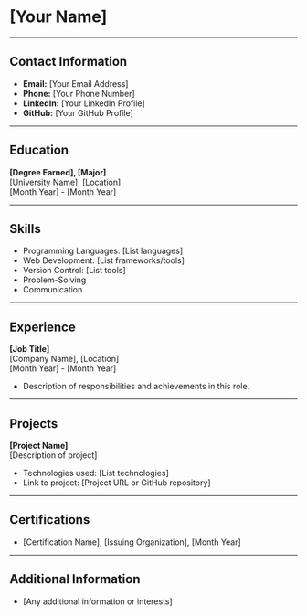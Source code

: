 # [Your Name]

---

## Contact Information

- **Email:** [Your Email Address]
- **Phone:** [Your Phone Number]
- **LinkedIn:** [Your LinkedIn Profile]
- **GitHub:** [Your GitHub Profile]

---

## Education

**[Degree Earned], [Major]**  
[University Name], [Location]  
[Month Year] - [Month Year]

---

## Skills

- Programming Languages: [List languages]
- Web Development: [List frameworks/tools]
- Version Control: [List tools]
- Problem-Solving
- Communication

---

## Experience

**[Job Title]**  
[Company Name], [Location]  
[Month Year] - [Month Year]

- Description of responsibilities and achievements in this role.

---

## Projects

**[Project Name]**  
[Description of project]

- Technologies used: [List technologies]
- Link to project: [Project URL or GitHub repository]

---

## Certifications

- [Certification Name], [Issuing Organization], [Month Year]

---

## Additional Information

- [Any additional information or interests]

